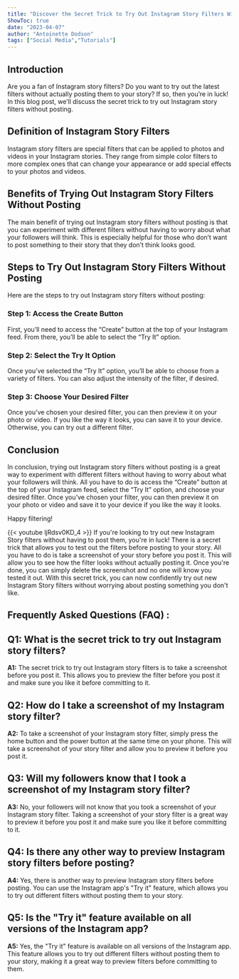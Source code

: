```yaml
---
title: "Discover the Secret Trick to Try Out Instagram Story Filters Without Posting!"
ShowToc: true 
date: "2023-04-07"
author: "Antoinette Dodson" 
tags: ["Social Media","Tutorials"]
---
```

## Introduction 
Are you a fan of Instagram story filters? Do you want to try out the latest filters without actually posting them to your story? If so, then you’re in luck! In this blog post, we’ll discuss the secret trick to try out Instagram story filters without posting. 

## Definition of Instagram Story Filters
Instagram story filters are special filters that can be applied to photos and videos in your Instagram stories. They range from simple color filters to more complex ones that can change your appearance or add special effects to your photos and videos. 

## Benefits of Trying Out Instagram Story Filters Without Posting
The main benefit of trying out Instagram story filters without posting is that you can experiment with different filters without having to worry about what your followers will think. This is especially helpful for those who don’t want to post something to their story that they don’t think looks good. 

## Steps to Try Out Instagram Story Filters Without Posting
Here are the steps to try out Instagram story filters without posting: 

### Step 1: Access the Create Button
First, you’ll need to access the “Create” button at the top of your Instagram feed. From there, you’ll be able to select the “Try It” option. 

### Step 2: Select the Try It Option
Once you’ve selected the “Try It” option, you’ll be able to choose from a variety of filters. You can also adjust the intensity of the filter, if desired. 

### Step 3: Choose Your Desired Filter
Once you’ve chosen your desired filter, you can then preview it on your photo or video. If you like the way it looks, you can save it to your device. Otherwise, you can try out a different filter. 

## Conclusion
In conclusion, trying out Instagram story filters without posting is a great way to experiment with different filters without having to worry about what your followers will think. All you have to do is access the “Create” button at the top of your Instagram feed, select the “Try It” option, and choose your desired filter. Once you’ve chosen your filter, you can then preview it on your photo or video and save it to your device if you like the way it looks. 

Happy filtering!

{{< youtube ljRdsv0KD_4 >}} 
If you're looking to try out new Instagram Story filters without having to post them, you're in luck! There is a secret trick that allows you to test out the filters before posting to your story. All you have to do is take a screenshot of your story before you post it. This will allow you to see how the filter looks without actually posting it. Once you're done, you can simply delete the screenshot and no one will know you tested it out. With this secret trick, you can now confidently try out new Instagram Story filters without worrying about posting something you don't like.

## Frequently Asked Questions (FAQ) :
## Q1: What is the secret trick to try out Instagram story filters?

**A1:** The secret trick to try out Instagram story filters is to take a screenshot before you post it. This allows you to preview the filter before you post it and make sure you like it before committing to it.

## Q2: How do I take a screenshot of my Instagram story filter?

**A2:** To take a screenshot of your Instagram story filter, simply press the home button and the power button at the same time on your phone. This will take a screenshot of your story filter and allow you to preview it before you post it.

## Q3: Will my followers know that I took a screenshot of my Instagram story filter?

**A3:** No, your followers will not know that you took a screenshot of your Instagram story filter. Taking a screenshot of your story filter is a great way to preview it before you post it and make sure you like it before committing to it.

## Q4: Is there any other way to preview Instagram story filters before posting?

**A4:** Yes, there is another way to preview Instagram story filters before posting. You can use the Instagram app's "Try it" feature, which allows you to try out different filters without posting them to your story.

## Q5: Is the "Try it" feature available on all versions of the Instagram app?

**A5:** Yes, the "Try it" feature is available on all versions of the Instagram app. This feature allows you to try out different filters without posting them to your story, making it a great way to preview filters before committing to them.


